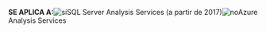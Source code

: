 **SE APLICA A:**![sí](media/yes.png)SQL Server Analysis Services (a partir de 2017)![no](media/no.png)Azure Analysis Services